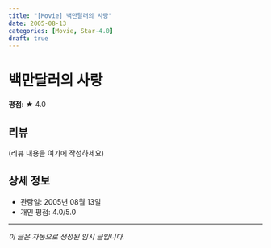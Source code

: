```yaml
---
title: "[Movie] 백만달러의 사랑"
date: 2005-08-13
categories: [Movie, Star-4.0]
draft: true
---
```


# 백만달러의 사랑

**평점:** ★ 4.0

## 리뷰

(리뷰 내용을 여기에 작성하세요)

## 상세 정보

- 관람일: 2005년 08월 13일
- 개인 평점: 4.0/5.0

---

*이 글은 자동으로 생성된 임시 글입니다.*
